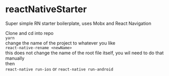 # reactNativeStarter
Super simple RN starter boilerplate, uses Mobx and React Navigation


Clone and cd into repo</br>
```yarn```</br>
change the name of the project to whatever you like </br>
```react-native-rename <newName>```</br>
this does not change the name of the root file itself, you wil need to do that manually</br> 
then </br>
```react-native run-ios``` or ```react-native run-android```



